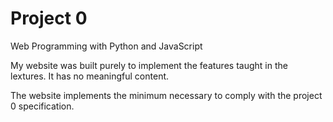 # Project 0

Web Programming with Python and JavaScript

My website was built purely to implement the features taught in the lextures.  It has no meaningful content.

The website implements the minimum necessary to comply with the project 0 specification.